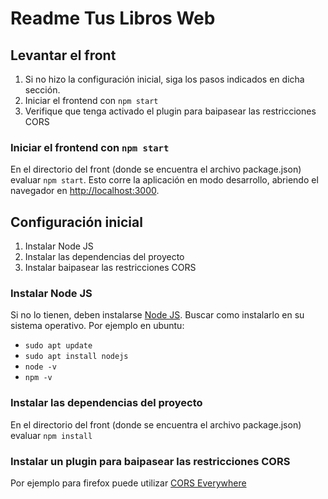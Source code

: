 # Readme Tus Libros Web

## Levantar el front

1. Si no hizo la configuración inicial, siga los pasos indicados en dicha sección.
2. Iniciar el frontend con `npm start`
3. Verifique que tenga activado el plugin para baipasear las restricciones CORS

### Iniciar el frontend con `npm start`
En el directorio del front (donde se encuentra el archivo package.json) evaluar `npm start`. Esto
corre la aplicación en modo desarrollo, abriendo el navegador en [http://localhost:3000](http://localhost:3000).


## Configuración inicial

1. Instalar Node JS
2. Instalar las dependencias del proyecto
3. Instalar baipasear las restricciones CORS

### Instalar Node JS

Si no lo tienen, deben instalarse [Node JS](https://nodejs.org/en/download). Buscar como
instalarlo en su sistema operativo. Por ejemplo en ubuntu:
- `sudo apt update`
- `sudo apt install nodejs`
- `node -v`
- `npm -v`

### Instalar las dependencias del proyecto
En el directorio del front (donde se encuentra el archivo package.json) evaluar `npm install`

### Instalar un plugin para baipasear las restricciones CORS

Por ejemplo para firefox puede utilizar [CORS Everywhere](https://addons.mozilla.org/es/firefox/addon/cors-everywhere/)
